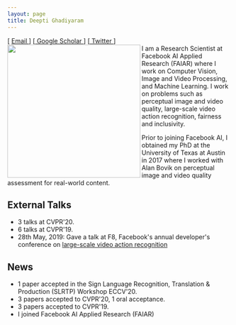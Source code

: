 ```yaml
---
layout: page
title: Deepti Ghadiyaram
---
```

[ <a href="mailto: deeptigp [at] fb [dot] com"> Email </a> ] [<a href="https://scholar.google.com/citations?user=NyKCrmoAAAAJ&hl=en&authuser=1"> Google Scholar </a> ] [<a href="https://twitter.com/deeptigp"> Twitter </a> ] 
<br>
 <img align="left" src="/assets/img/deepti_profile.png" width="300"/>
I am a Research Scientist at Facebook AI Applied Research (FAIAR) where I work on Computer Vision, Image and Video Processing, and Machine Learning. I work on problems such as perceptual image and video quality, large-scale video action recognition, fairness and inclusivity.

Prior to joining Facebook AI, I obtained my PhD at the University of Texas at Austin in 2017 where I worked with Alan Bovik on perceptual image and video quality assessment for real-world content. 

## External Talks 
- 3 talks at CVPR'20.
- 6 talks at CVPR'19.
- 28th May, 2019: Gave a talk at F8, Facebook's annual developer's conference on <a href="https://www.youtube.com/watch?v=5RcC18WEruk"> large-scale video action recognition </a>

## News
- 1 paper accepted in the Sign Language Recognition, Translation & Production (SLRTP) Workshop  ECCV'20.
- 3 papers accepted to CVPR'20, 1 oral acceptance.
- 3 papers accepted to CVPR'19.
- I joined Facebook AI Applied Research (FAIAR)
